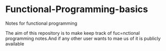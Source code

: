 # Functional-Programming-basics
Notes for functional programming

The aim of this repository is to make keep track of 
fuc=nctional programming notes.And if any other user
wants to mae us of it is publicly available
